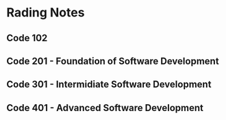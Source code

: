 # Rading Notes

## Code 102

## Code 201 - Foundation of Software Development

## Code 301 - Intermidiate Software Development

## Code 401 - Advanced Software Development
